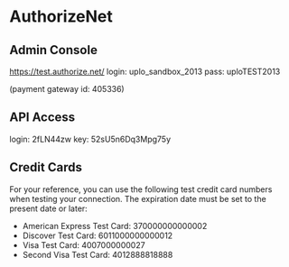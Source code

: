 # AuthorizeNet

## Admin Console

https://test.authorize.net/
login: uplo_sandbox_2013
pass:  uploTEST2013

(payment gateway id: 405336)

## API Access

login: 2fLN44zw
key: 52sU5n6Dq3Mpg75y

## Credit Cards

For your reference, you can use the following test credit card numbers when testing your connection. The expiration date must be set to the present date or later:

- American Express Test Card: 370000000000002 
- Discover Test Card: 6011000000000012
- Visa Test Card: 4007000000027
- Second Visa Test Card: 4012888818888
